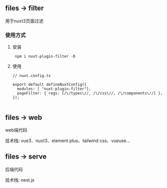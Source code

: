 ## files -> filter

用于nuxt3页面过滤

### 使用方式

1. 安装

    ~~~
     npm i nuxt-plugin-filter -D
    ~~~

2. 使用

    ~~~ 
    // nuxt.config.ts
     
    export default defineNuxtConfig({
      modules: [ "nuxt-plugin-filter"],
      pageFilter: { regs: [/\/types\//, /\/css\//, /\/components\//] },
    });
    
    
    ~~~

## files -> web

web端代码

技术栈: vue3、nuxt3、element plus、tailwind css、vueuse...

## files -> serve

后端代码

技术栈: nest.js



